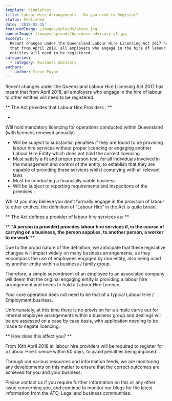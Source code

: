 ```yaml
---
template: SinglePost
title: Labour Hire Arrangements – Do you need to Register?
status: Published
date: '2018-02-15'
featuredImage: /images/uploads/steve.jpg
bannerImage: /images/uploads/business-advisory-v1.jpg
excerpt: >-
  Recent changes under the Queensland Labour Hire Licensing Act 2017 has meant
  that from April 2018, all employers who engage in the hire of labour to other
  entities will need to be registered.
categories:
  - category: Business Advisory
authors:
  - author: Steve Payne
---
```


Recent changes under the Queensland Labour Hire Licensing Act 2017 has meant that from April 2018, all employers who engage in the hire of labour to other entities will need to be registered.

**
The Act provides that Labour Hire Providers :
**

-

Will hold mandatory licencing for operations conducted within Queensland (with licences renewed annually)

- Will be subject to substantial penalties if they are found to be providing labour hire services without proper licencing or engaging another Labour Hire Entity which does not hold the correct licencing
- Must satisfy a fit and proper person test, for all individuals involved in the management and control of the entity, to establish that they are capable of providing these services whilst complying with all relevant laws
- Must be conducting a financially viable business
- Will be subject to reporting requirements and inspections of the premises
  .

Whilst you may believe you don’t formally engage in the provision of labour to other entities, the definition of “Labour Hire” in the Act is quite broad.

**
The Act defines a provider of labour hire services as:
**

**
“**A person (a provider) provides labour hire services if, in the course of carrying on a business, the person supplies, to another person, a worker to do work**”**

Due to the broad nature of the definition, we anticipate that these legislative changes will impact widely on many business arrangements, as they encompass the use of employees engaged by one entity, also being used by another entity within a business / family group.

Therefore, a simple secondment of an employee to an associated company will deem that the original engaging entity is providing a labour hire arrangement and needs to hold a Labour Hire Licence.

Your core operation does not need to be that of a typical Labour Hire / Employment business.

Unfortunately, at this time there is no provision for a simple carve out for internal employee arrangements within a business group and dealings will be are assessed on a case by case basis, with application needing to be made to negate licencing.

**
How does this affect you?
**

From 16th April 2018 all labour hire providers will be required to register for a Labour Hire Licence within 60 days, to avoid penalties being imposed.

Through our various resources and information feeds, we are monitoring any developments on this matter to ensure that the correct outcomes are achieved for you and your business.

Please contact us if you require further information on this or any other issue concerning you, and continue to monitor our blogs for the latest information from the ATO, Legal and business communities.
